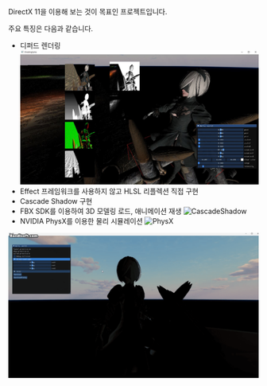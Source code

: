 DirectX 11을 이용해 보는 것이 목표인 프로젝트입니다.

주요 특징은 다음과 같습니다.
- 디퍼드 렌더링
![Def](https://github.com/ghoflvhxj/Moon/blob/main/ReadmeResource/DeferredRendering.JPG)
- Effect 프레임워크를 사용하지 않고 HLSL 리플렉션 직접 구현
- Cascade Shadow 구현
- FBX SDK를 이용하여 3D 모델링 로드, 애니메이션 재생
![CascadeShadow](https://github.com/ghoflvhxj/Moon/blob/main/ReadmeResource/CascadeShadow.gif)
- NVIDIA PhysX를 이용한 물리 시뮬레이션
![PhysX](https://github.com/ghoflvhxj/Moon/blob/main/ReadmeResource/PhysX.gif)


![Default](https://github.com/ghoflvhxj/Moon/blob/main/ReadmeResource/Default.gif)


